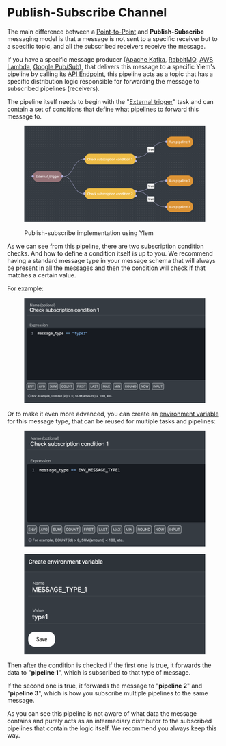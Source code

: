 # Publish-Subscribe Channel

The main difference between a [Point-to-Point](point-to-point-channel.md) and **Publish-Subscribe** messaging model is that a message is not sent to a specific receiver but to a specific topic, and all the subscribed receivers receive the message.

If you have a specific message producer ([Apache Kafka](../../integrations/library-of-integrations/apache-kafka.md), [RabbitMQ](../../integrations/library-of-integrations/rabbitmq.md), [AWS Lambda](../../integrations/library-of-integrations/aws-lambda.md), [Google Pub/Sub](publish-subscribe-channel.md)), that delivers this message to a specific Ylem's pipeline by calling its [API Endpoint](../../api/api-endpoints.md#run-pipeline), this pipeline acts as a topic that has a specific distribution logic responsible for forwarding the message to subscribed pipelines (receivers).

The pipeline itself needs to begin with the "[External trigger](../../pipelines/tasks-ip/external-trigger.md)" task and can contain a set of conditions that define what pipelines to forward this message to.

<figure><img src="../../.gitbook/assets/Screenshot 2024-05-03 at 14.04.49.png" alt=""><figcaption><p>Publish-subscribe implementation using Ylem</p></figcaption></figure>

As we can see from this pipeline, there are two subscription condition checks. And how to define a condition itself is up to you. We recommend having a standard message type in your message schema that will always be present in all the messages and then the condition will check if that matches a certain value.

For example:

<figure><img src="../../.gitbook/assets/Screenshot 2024-05-03 at 14.11.18.png" alt=""><figcaption></figcaption></figure>

Or to make it even more advanced, you can create an [environment variable](../../pipelines/environment-variables.md) for this message type, that can be reused for multiple tasks and pipelines:



<div>

<figure><img src="../../.gitbook/assets/Screenshot 2024-05-03 at 14.12.25.png" alt=""><figcaption></figcaption></figure>

 

<figure><img src="../../.gitbook/assets/Screenshot 2024-05-03 at 14.12.57.png" alt=""><figcaption></figcaption></figure>

</div>

Then after the condition is checked if the first one is true, it forwards the data to "**pipeline 1**", which is subscribed to that type of message.&#x20;

If the second one is true, it forwards the message to "**pipeline 2**" and "**pipeline 3**", which is how you subscribe multiple pipelines to the same message.

As you can see this pipeline is not aware of what data the message contains and purely acts as an intermediary distributor to the subscribed pipelines that contain the logic itself. We recommend you always keep this way.
